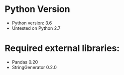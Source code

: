 
# Python Version
- Python version: 3.6
- Untested on Python 2.7

# Required external libraries:
- Pandas 0.20
- StringGenerator 0.2.0



